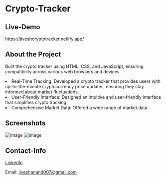 # Crypto-Tracker
## Live-Demo
<p> https://jiveshcryptotracker.netlify.app/</p>

## About the Project
<p> Built the crypto tracker using HTML, CSS, and JavaScript, ensuring compatibility across various web browsers and devices.</p>
<li> 
  Real-Time Tracking: Developed a crypto tracker that provides users with up-to-the-minute cryptocurrency price updates, ensuring they stay informed about market fluctuations.
</li>
<li>
  User-Friendly Interface: Designed an intuitive and user-friendly interface that simplifies crypto tracking.
</li>
<li> 
  Comprehensive Market Data: Offered a wide range of market data.
</li>

## Screenshots

![image](https://github.com/Shailesh003/Crypto-Tracker/assets/85133291/01ce0c61-e6ea-403e-8b31-2bea2c9bba3d)
![image](https://github.com/Shailesh003/Crypto-Tracker/assets/85133291/4b172e7e-dfd2-4841-a986-e1fc39c44d9a)

## Contact-Info

<a href="https://www.linkedin.com/in/jivesh-anand-9377361b4/"> LinkedIn </a>

Email: jiveshanand007@gmail.com

